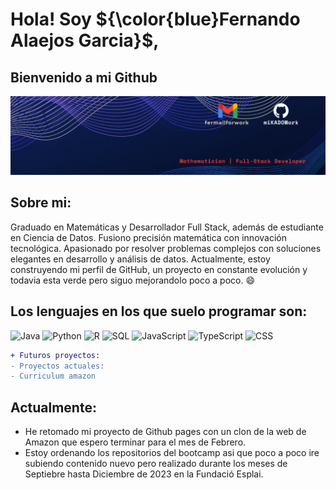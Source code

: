 # Hola! Soy ${\color{blue}Fernando Alaejos Garcia}$, 
## Bienvenido a mi Github

![my banner](Banner-linkedin-animated.gif)

## Sobre mi:
Graduado en Matemáticas y Desarrollador Full Stack, además de estudiante en Ciencia de Datos. Fusiono precisión matemática con innovación tecnológica. Apasionado por resolver problemas complejos con soluciones elegantes en desarrollo y análisis de datos. Actualmente, estoy construyendo mi perfil de GitHub, un proyecto en constante evolución y todavia esta verde  pero siguo mejorandolo poco a poco. 😄 

## Los lenguajes en los que suelo programar son:
![Java](https://img.shields.io/badge/Java-007396?style=for-the-badge&logo=java&logoColor=white)
![Python](https://img.shields.io/badge/Python-3776AB?style=for-the-badge&logo=python&logoColor=white)
![R](https://img.shields.io/badge/R-276DC3?style=for-the-badge&logo=r&logoColor=white)
![SQL](https://img.shields.io/badge/SQL-4479A1?style=for-the-badge&logo=postgresql&logoColor=white)
![JavaScript](https://img.shields.io/badge/JavaScript-F7DF1E?style=for-the-badge&logo=javascript&logoColor=black)
![TypeScript](https://img.shields.io/badge/TypeScript-3178C6?style=for-the-badge&logo=typescript&logoColor=white)
![CSS](https://img.shields.io/badge/CSS-1572B6?style=for-the-badge&logo=css3&logoColor=white)

````diff
+ Futuros proyectos:
- Proyectos actuales:
- Curriculum amazon
````
##  Actualmente: 
- He retomado mi proyecto de Github pages con un clon de la web de Amazon que espero terminar para el mes de Febrero.
- Estoy ordenando los repositorios del bootcamp asi que poco a poco ire subiendo contenido nuevo pero realizado durante los meses de Septiebre hasta Diciembre de 2023 en la Fundació Esplai. 

<!--
**miKADOWork/miKADOWork** is a ✨ _special_ ✨ repository because its `README.md` (this file) appears on your GitHub profile.

Here are some ideas to get you started:

- 🔭 I’m currently working on ...
- 🌱 I’m currently learning ...
- 👯 I’m looking to collaborate on ...
- 🤔 I’m looking for help with ...
- 💬 Ask me about ...
- 📫 How to reach me: ...
- 😄 Pronouns: ...
- ⚡ Fun fact: ...
-->
